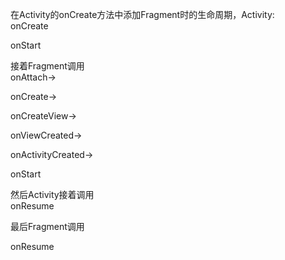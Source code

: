 在Activity的onCreate方法中添加Fragment时的生命周期，Activity:<br>
onCreate<p>
onStart <p>
接着Fragment调用<br>
onAttach-><p>
onCreate-><p>
onCreateView-><p>
onViewCreated-><p>
onActivityCreated-><p>
onStart<p>
然后Activity接着调用<br>
onResume<p>
最后Fragment调用<p>
onResume

